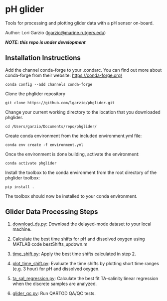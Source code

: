 # pH glider

Tools for processing and plotting glider data with a pH sensor on-board.

Author: Lori Garzio (lgarzio@marine.rutgers.edu)

**_NOTE: this repo is under development_**

## Installation Instructions
Add the channel conda-forge to your .condarc. You can find out more about conda-forge from their website: https://conda-forge.org/

`conda config --add channels conda-forge`

Clone the phglider repository

`git clone https://github.com/lgarzio/phglider.git`

Change your current working directory to the location that you downloaded phglider. 

`cd /Users/garzio/Documents/repo/phglider/`

Create conda environment from the included environment.yml file:

`conda env create -f environment.yml`

Once the environment is done building, activate the environment:

`conda activate phglider`

Install the toolbox to the conda environment from the root directory of the phglider toolbox:

`pip install .`

The toolbox should now be installed to your conda environment.

## Glider Data Processing Steps
1. [download_ds.py](https://github.com/lgarzio/phglider/blob/master/delayed_analysis/download_ds.py): Download the delayed-mode dataset to your local machine.

2. Calculate the best time shifts for pH and dissolved oxygen using MATLAB code bestShifts_updown.m

3. [time_shift.py](https://github.com/lgarzio/phglider/blob/master/delayed_analysis/time_shift.py): Apply the best time shifts calculated in step 2.

4. [plot_time_shift.py](https://github.com/lgarzio/phglider/blob/master/delayed_analysis/plot_time_shift.py): Evaluate the time shifts by plotting short time ranges (e.g. 3 hour) for pH and dissolved oxygen.

5. [ta_sal_regression.py](https://github.com/lgarzio/phglider/blob/master/delayed_analysis/ta_sal_regression.py): Calculate the best fit TA-salinity linear regression when the discrete samples are analyzed.

6. [glider_qc.py](https://github.com/lgarzio/phglider/blob/master/delayed_analysis/glider_qc.py): Run QARTOD QA/QC tests.